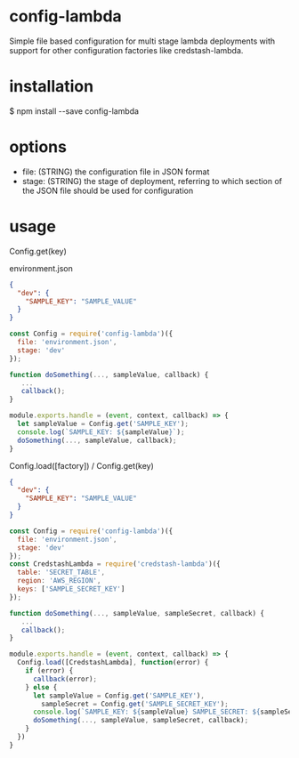 # config-lambda
Simple file based configuration for multi stage lambda deployments with support for other configuration factories like credstash-lambda.

# installation

 $ npm install --save config-lambda

# options

* file: (STRING) the configuration file in JSON format
* stage: (STRING) the stage of deployment, referring to which section of the JSON file should be used for configuration

# usage

Config.get(key)

environment.json
```json
{
  "dev": {
    "SAMPLE_KEY": "SAMPLE_VALUE"
  }
}
```

```javascript
const Config = require('config-lambda')({
  file: 'environment.json',
  stage: 'dev'
});

function doSomething(..., sampleValue, callback) {
   ...
   callback();
}

module.exports.handle = (event, context, callback) => {
  let sampleValue = Config.get('SAMPLE_KEY');
  console.log(`SAMPLE_KEY: ${sampleValue}`);
  doSomething(..., sampleValue, callback);
}
```

Config.load([factory]) / Config.get(key)

```json
{
  "dev": {
    "SAMPLE_KEY": "SAMPLE_VALUE"
  }
}
```

```javascript
const Config = require('config-lambda')({
  file: 'environment.json',
  stage: 'dev'
});
const CredstashLambda = require('credstash-lambda')({
  table: 'SECRET_TABLE',
  region: 'AWS_REGION',
  keys: ['SAMPLE_SECRET_KEY']
});

function doSomething(..., sampleValue, sampleSecret, callback) {
   ...
   callback();
}

module.exports.handle = (event, context, callback) => {
  Config.load([CredstashLambda], function(error) {
    if (error) {
      callback(error);
    } else {
      let sampleValue = Config.get('SAMPLE_KEY'),
        sampleSecret = Config.get('SAMPLE_SECRET_KEY');
      console.log(`SAMPLE_KEY: ${sampleValue} SAMPLE_SECRET: ${sampleSecret}`);
      doSomething(..., sampleValue, sampleSecret, callback);
    }
  })
}
```
